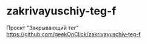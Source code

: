 # zakrivayuschiy-teg-f
Проект "Закрывающий тег"
https://github.com/geekOnClick/zakrivayuschiy-teg-f
